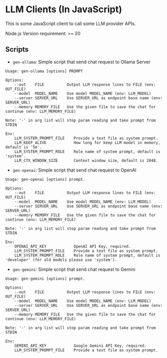 LLM Clients (In JavaScript)
===

This is some JavaScript client to call some LLM provider APIs.

Node.js Version requirement: >= 20

Scripts
---

- `gen-ollama`: Simple script that send chat request to Ollama Server

```
Usage: gen-ollama [options] PROMPT

Options: 
    --out    FILE          Output LLM response lines to FILE (env: OUT_FILE)
    --model  MODEL_NAME    Use model MODEL_NAME (env: LLM_MODEL)
    --server SERVER_URL    Use SERVER_URL as endpoint base name (env: SERVER_URL)
    --memory MEMORY_FILE   Use the given file to save the chat for continue (env: LLM_MEMORY_FILE)

Note: '-' in arg list will stop param reading and take prompt from STDIN

Env:
    LLM_SYSTEM_PROMPT_FILE    Provide a text file as system prompt.
    LLM_KEEP_ALIVE            How long for keep LLM model in memory, default is '5m'.
    LLM_SYSTEM_PROMPT_ROLE    Role name of system prompt, default is 'system'.
    LLM_CTX_WINDOW_SIZE       Context window size, default is 2048.

```


- `gen-openai`: Simple script that send chat request to OpenAI 

```
Usage: gen-openai [options] prompt.

Options: 
    --out    FILE          Output LLM response lines to FILE (env: OUT_FILE)
    --model  MODEL_NAME    Use model MODEL_NAME (env: LLM_MODEL)
    --server SERVER_URL    Use SERVER_URL as endpoint base name (env: SERVER_URL)
    --memory MEMORY_FILE   Use the given file to save the chat for continue (env: LLM_MEMORY_FILE)

Note: '-' in arg list will stop param reading and take prompt from STDIN

Env:
    OPENAI_API_KEY            OpenAI API Key, required.
    LLM_SYSTEM_PROMPT_FILE    Provide a text file as system prompt.
    LLM_SYSTEM_PROMPT_ROLE    Role name of system prompt, default is 'developer' (for old models please use 'system').

```

- `gen-gemini`: Simple script that send chat request to Gemini

```
Usage: gen-gemini [options] prompt.

Options: 
    --out    FILE          Output LLM response lines to FILE (env: OUT_FILE)
    --model  MODEL_NAME    Use model MODEL_NAME (env: LLM_MODEL)
    --server SERVER_URL    Use SERVER_URL as endpoint base name (env: SERVER_URL)
    --memory MEMORY_FILE   Use the given file to save the chat for continue (env: LLM_MEMORY_FILE)

Note: '-' in arg list will stop param reading and take prompt from STDIN

Env:
    GEMINI_API_KEY            Google Gemini API Key, required.
    LLM_SYSTEM_PROMPT_FILE    Provide a text file as system prompt.
```